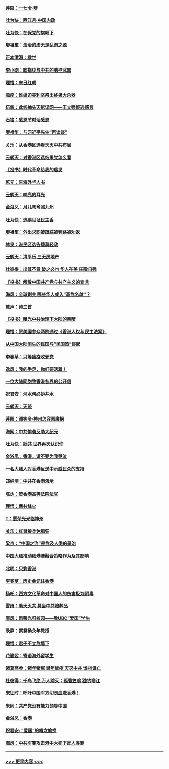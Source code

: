 #### [莲园：一七令‧辨](../pages/nsc993/n11692558.md?t=12020422) 
#### [吐为快：西江月·中国内政](../pages/nsc993/n11692071.md?t=12020422) 
#### [吐为快：在保党的旗帜下](../pages/nsc993/n11691188.md?t=12020422) 
#### [廖祖笙：法治的虚无是乱港之源](../pages/nsc993/n11690605.md?t=12020422) 
#### [正本清源：救世](../pages/nsc993/n11689134.md?t=12020422) 
#### [李小刚：脑指纹与中共的脑控武器](../pages/nsc993/n11688900.md?t=12020422) 
#### [理悟：末日红朝](../pages/nsc993/n11688829.md?t=12020422) 
#### [弧度：谁逼迫美利坚祭出终极大杀器](../pages/nsc993/n11688735.md?t=12020422) 
#### [伍新：此线抽头天拆谍网——王立强叛逃感言](../pages/nsc993/n11687981.md?t=12020422) 
#### [石铭：感恩节时话感恩](../pages/nsc993/n11687568.md?t=12020422) 
#### [廖祖笙：与习近平先生“再谈谈”](../pages/nsc993/n11687005.md?t=12020422) 
#### [关乐：从香港区选看天灭中共布局](../pages/nsc993/n11686647.md?t=12020422) 
#### [云鹤天：对香港区选结果党怎么看](../pages/nsc993/n11686216.md?t=12020422) 
#### [【投书】时代革命给我的启发](../pages/nsc993/n11684287.md?t=12020422) 
#### [乾元：告海外华人书](../pages/nsc993/n11684044.md?t=12020422) 
#### [云鹤天：响亮的耳光](../pages/nsc993/n11684254.md?t=12020422) 
#### [金浴凤：月儿弯弯照九州](../pages/nsc993/n11684231.md?t=12020422) 
#### [吐为快：选票见证民主香](../pages/nsc993/n11684206.md?t=12020422) 
#### [廖祖笙：外出求职被跟踪被套路被劝返](../pages/nsc993/n11683874.md?t=12020422) 
#### [林泉：港民区选告捷莫轻敌](../pages/nsc993/n11683930.md?t=12020422) 
#### [云鹤天：清平乐 三无房地产](../pages/nsc993/n11681521.md?t=12020422) 
#### [杜彼得：出其不意 破之必也 华人在美 庄敬自强](../pages/nsc993/n11679554.md?t=12020422) 
#### [【投书】解散中国共产党与共产主义的宣言](../pages/nsc993/n11679177.md?t=12020422) 
#### [海风：全球剿共 哪些华人或入“高危名单”？](../pages/nsc993/n11678617.md?t=12020422) 
#### [慧声：诗三首](../pages/nsc993/n11678848.md?t=12020422) 
#### [【投书】曝光中共治理下大陆的黑暗](../pages/nsc993/n11678674.md?t=12020422) 
#### [理悟：贺美国参众两院通过《香港人权与民主法案》](../pages/nsc993/n11678104.md?t=12020422) 
#### [从中国大陆消失的民国与“民国热”谈起](../pages/nsc993/n11678075.md?t=12020422) 
#### [李春草：只等瘟疫收邪党](../pages/nsc993/n11677308.md?t=12020422) 
#### [逸风：我的手足，你们要活着！](../pages/nsc993/n11676352.md?t=12020422) 
#### [一位大陆同胞致香港各界的公开信](../pages/nsc993/n11675761.md?t=12020422) 
#### [祝君安：河水何必妒井水](../pages/nsc993/n11675746.md?t=12020422) 
#### [云鹤天：天怒](../pages/nsc993/n11675718.md?t=12020422) 
#### [莲园：调笑令‧神州怎容恶魔祸](../pages/nsc993/n11675648.md?t=12020422) 
#### [海网：中共偷袭反助大纪元](../pages/nsc993/n11673515.md?t=12020422) 
#### [吐为快：妖共 世界再次认识你](../pages/nsc993/n11673506.md?t=12020422) 
#### [金浴凤：香港，请不要为我哭泣](../pages/nsc993/n11673248.md?t=12020422) 
#### [一名大陆人对香港反送中示威民众的支持](../pages/nsc993/n11672615.md?t=12020422) 
#### [郑纯清：中共在香港演示](../pages/nsc993/n11670539.md?t=12020422) 
#### [陈达：赞香港高等法院法官](../pages/nsc993/n11669542.md?t=12020422) 
#### [理悟：倒共烽火](../pages/nsc993/n11668844.md?t=12020422) 
#### [T：愿荣光光临神州](../pages/nsc993/n11668421.md?t=12020422) 
#### [关乐：红鼠狼兵休猖狂](../pages/nsc993/n11668378.md?t=12020422) 
#### [梁京：“中国之治”是危及人类的恶治](../pages/nsc993/n11668328.md?t=12020422) 
#### [中国大陆推动陆港澳融合策略作为及其影响](../pages/nsc993/n11668157.md?t=12020422) 
#### [北明：只剩香港](../pages/nsc993/n11668002.md?t=12020422) 
#### [李春草：历史会记住香港](../pages/nsc993/n11667927.md?t=12020422) 
#### [杨吒：西方文化革命对中国人的伤害极为阴毒](../pages/nsc993/n11664521.md?t=12020422) 
#### [雪绮：助天灭共 莫当中共陪葬品](../pages/nsc993/n11662650.md?t=12020422) 
#### [唐风：愿荣光归校园——致UBC“爱国”学生](../pages/nsc993/n11662194.md?t=12020422) 
#### [耿静：祭奠杨永年教授](../pages/nsc993/n11662514.md?t=12020422) 
#### [理悟：君子不立危墙下](../pages/nsc993/n11662172.md?t=12020422) 
#### [花婆娑：寄语海外留学生](../pages/nsc993/n11662121.md?t=12020422) 
#### [诸葛高参：猪年猪瘟 鼠年鼠疫 天灭中共 谁挡谁亡](../pages/nsc993/n11661980.md?t=12020422) 
#### [杜彼得：千鸟飞绝 万人踪灭；孤蓑笠翁 独钓寒江](../pages/nsc993/n11661170.md?t=12020422) 
#### [宋征时：呼吁中国军方切勿血洗香港！](../pages/nsc993/n11415318.md?t=12020422) 
#### [朱同：共产党没有能力领导中国](../pages/nsc993/n11660421.md?t=12020422) 
#### [金浴凤：香港](../pages/nsc993/n11660419.md?t=12020422) 
#### [祝君安: “爱国”的概念偷换](../pages/nsc993/n11659706.md?t=12020422) 
#### [海风：中共军警攻击港中大犯下反人类罪](../pages/nsc993/n11659632.md?t=12020422) 

----
#### [ >>> 更早内容 <<< ](../indexes/nsc993-earlier.md)
